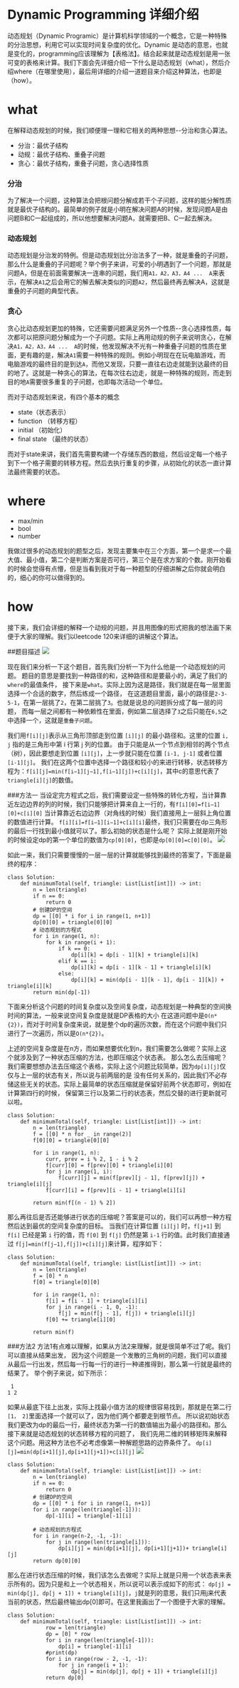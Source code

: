 # Dynamic Programming 详细介绍

动态规划（Dynamic Programic）是计算机科学领域的一个概念，它是一种特殊的分治思想，利用它可以实现时间复杂度的优化。Dynamic
是动态的意思，也就是变化的，programming应该理解为【表格法】。结合起来就是动态规划是用一张可变的表格来计算。我们下面会先详细介绍一下什么是动态规划（what），然后介绍where（在哪里使用），最后用详细的介绍一道题目来介绍这种算法，也即是（how）。

# what
在解释动态规划的时候，我们顺便理一理和它相关的两种思想--分治和贪心算法。
- 分治：最优子结构
- 动规：最优子结构、重叠子问题
- 贪心：最优子结构，重叠子问题，贪心选择性质

### 分治
为了解决一个问题，这种算法会把根问题分解成若干个子问题，这样的能分解性质就是最优子结构的。最简单的例子就是小明在解决问题A的时候，发现问题A是由问题B和C一起组成的，所以他想要解决问题A，就需要把B、C一起去解决。

### 动态规划
动态规划是分治发的特例。但是动态规划比分治法多了一种，就是重叠的子问题，那么什么是重叠的子问题呢？举个例子来讲，可爱的小明遇到了一个问题，那就是问题A，但是在前面需要解决一连串的问题，我们用```A1，A2，A3，A4 ...  A```来表示，在解决```A1```之后会用它的解去解决类似的问题```A2```，然后最终再去解决A，这就是重叠的子问题的典型代表。

### 贪心
贪心比动态规划更加的特殊，它还需要问题满足另外一个性质--贪心选择性质，每次都可以把原问题分解成为一个子问题。实际上再用动规的例子来说明贪心，在解决```A1，A2，A3，A4 ...  A```的时候，他发现解决不光有一种重叠子问题的性质在里面，更有趣的是，解决```A1```需要一种特殊的规则。例如小明现在在玩电脑游戏，而电脑游戏的最终目的是到达```A```，而他又发现，只要一直往右边走就能到达最终的目的地了。这就是一种贪心的算法，在每次往右边走，就是一种特殊的规则，而走到目的地```A```需要很多重复的子问题，也即每次活动一个单位。

而对于动态规划来说，有四个基本的概念
- state（状态表示）
- function （转移方程）
- initial （初始化）
- final state （最终的状态）

而对于state来讲，我们首先需要构建一个存储东西的数组，然后设定每一个格子到下一个格子需要的转移方程。然后去执行重复的步骤，从初始化的状态一直计算法最终需要的状态。

# where
- max/min
- bool
- number

我做过很多的动态规划的题型之后，发现主要集中在三个方面，第一个是求一个最大值、最小值，第二个是判断方案是否可行，第三个是在求方案的个数。刚开始看的时候会觉得有点懵，但是当看到我对于每一种题型的仔细讲解之后你就会明白的，细心的你可以做得到的。

# how
接下来，我们会详细的解释一个动规的问题，并且用图像的形式把我的想法画下来便于大家的理解。我们以leetcode 120来详细的讲解这个算法。

##题目描述
![](120_1.png)


现在我们来分析一下这个题目，首先我们分析一下为什么他是一个动态规划的问题。
题目的意思是要找到一种路径的和，这种路径和是要最小的，满足了我们的 ```where```的最值条件，
接下来是```what```。实际上因为这是路径，我们就是在每一层里面选择一个合适的数字，然后练成一个路径，
在这道题目里面，最小的路径是```2-3-5-1```，在第一层挑了```2```，在第二层挑了```3```。也就是说总的问题拆分成了每一层的问题，
而每一层之间都有一种依赖性在里面，例如第二层选择了```3```之后只能在```6,5```之中选择一个，这就是```重叠子问题```。


我们用```f[i][j]```表示从三角形顶部走到位置 ```[i][j]``` 的最小路径和。这里的位置 ```i, j``` 指的是三角形中第 i 行第 j 列的位置。
由于只能是从一个节点到相邻的两个节点（树），因此要想走到位置 ```[i][j]```，上一步就只能在位置 ```[i-1, j-1]``` 或者位置 ```[i-1][j]```。
我们在这两个位置中选择一个路径和较小的来进行转移，状态转移方程为：```f[i][j]=min(f[i−1][j−1],f[i−1][j])+c[i][j]```，其中c的意思代表了```triangle[i][j]```的数值。

###方法一
当设定完方程式之后，我们需要设定一些特殊的转化方程，当计算靠近左边边界的列的时候，我们只能够把计算来自上一行的，有```f[i][0]=f[i−1][0]+c[i][0]```
当计算靠近右边边界（对角线的时候）我们直接用上一层斜上角位置的数值进行计算。
```f[i][i]=f[i−1][i−1]+c[i][i]```最终，我们只需要在dp三角形的最后一行找到最小值就可以了。那么初始的状态是什么呢？
实际上就是刚开始的时候设定dp的第一个单位的数值为```cp[0][0]```，也即是```dp[0][0]=c[0][0]```。
![](120_sub_1.png)

如此一来，我们只需要慢慢的一层一层的计算就能够找到最终的答案了，下面是最终的程序：

```
class Solution:
    def minimumTotal(self, triangle: List[List[int]]) -> int:
        n = len(triangle)
        if n == 0:
            return 0
        # 创建DP的空间
        dp = [[0] * i for i in range(1, n+1)]
        dp[0][0] = triangle[0][0]
        # 动态规划的方程式
        for i in range(1, n):
            for k in range(i + 1):
                if k == 0:
                    dp[i][k] = dp[i - 1][k] + triangle[i][k]
                elif k == i:
                    dp[i][k] = dp[i - 1][k - 1] + triangle[i][k]
                else:
                    dp[i][k] = min(dp[i - 1][k - 1], dp[i - 1][k]) + triangle[i][k]
        return min(dp[-1])
```
下面来分析这个问题的时间复杂度以及空间复杂度，动态规划是一种典型的空间换时间的算法，一般来说空间复杂度是就是DP表格的大小
在这道问题中是```O(n*{2})```，而对于时间复杂度来说，就是整个dp的遍历次数，而在这个问题中我们只进行了一次遍历，所以是```O(n*{2})```。

上述的空间复杂度是在n方，而如果想要优化到n，我们需要怎么做呢？实际上这个就涉及到了一种状态压缩的方法，也即压缩这个状态表。
那么怎么去压缩呢？我们需要想想办法去压缩这个表格，实际上这个问题比较简单，因为```dp[i][j]```仅仅与上一层的状态有关，所以说与前两层的是
没有任何关系的，因此我们不必存储这些无关的状态。实际上最简单的状态压缩就是保留好前两个状态即可，例如在计算第四行的时候，
保留第三行以及第二行的状态表，然后交替的进行更新就可以啦。

```
class Solution:
    def minimumTotal(self, triangle: List[List[int]]) -> int:
        n = len(triangle)
        f = [[0] * n for _ in range(2)]
        f[0][0] = triangle[0][0]

        for i in range(1, n):
            curr, prev = i % 2, 1 - i % 2
            f[curr][0] = f[prev][0] + triangle[i][0]
            for j in range(1, i):
                f[curr][j] = min(f[prev][j - 1], f[prev][j]) + triangle[i][j]
            f[curr][i] = f[prev][i - 1] + triangle[i][i]
        
        return min(f[(n - 1) % 2])
```

那么再往后是否还能够进行状态的压缩呢？答案是可以的，我们可以再想一种方程然后达到最优的空间复杂度的目标。
当我们在计算位置 ```[i][j]``` 时，```f[j+1]``` 到 ```f[i]``` 已经是第 ```i``` 行的值，而 ```f[0]``` 到 ```f[j]``` 
仍然是第 ```i-1``` 行的值。此时我们直接通过
```f[j]=min(f[j−1],f[j])+c[i][j]```来计算，程序如下：
```
class Solution:
    def minimumTotal(self, triangle: List[List[int]]) -> int:
        n = len(triangle)
        f = [0] * n
        f[0] = triangle[0][0]

        for i in range(1, n):
            f[i] = f[i - 1] + triangle[i][i]
            for j in range(i - 1, 0, -1):
                f[j] = min(f[j - 1], f[j]) + triangle[i][j]
            f[0] += triangle[i][0]
        
        return min(f)
```


###方法2
方法1有点难以理解，如果从方法2来理解，就是很简单不过了呢。我们可以直接从结果出发，
因为这个问题是一个发散的三角树的问题，我们可以直接从最后一行出发，然后每一行每一行的进行一种递推得到，那么第一行就是最终的结果了。
举个例子来说，如下所示：

```
 1
1 2
```
如果从最底下往上出发，实际上找最小值方法的规律很容易找到，那就是在第二行```[1， 2]```里面选择一个就可以了，因为他们两个都要走到根节点。
所以说初始状态我们更改为dp的最后一行，最终状态为第一行的数值输出为最小的路径和。那么接下来就是动态规划的状态转移方程的问题了，
我们先用二维的转移矩阵来解释这个问题。用这种方法也不必考虑像第一种解题思路的边界条件了。
```dp[i][j]=min(dp[i+1][j],dp[i+1][j+1])+c[i][j]```
![](120_sub_2.png)

```
class Solution:
    def minimumTotal(self, triangle: List[List[int]]) -> int:
        n = len(triangle)
        if n == 0:
            return 0
        # 创建DP的空间
        dp = [[0] * i for i in range(1, n+1)]
        for i in range(len(triangle[-1])):
            dp[-1][i] = triangle[-1][i]

        # 动态规划的方程式
        for i in range(n-2, -1, -1):
            for j in range(len(triangle[i])):
                dp[i][j] = min(dp[i+1][j], dp[i+1][j+1])+ triangle[i][j]
        return dp[0][0]         
```

那么在进行状态压缩的时候，我们该怎么去做呢？实际上就是只用一个状态表来表示所有的。因为只是和上一个状态相关，所以说可以表示成如下的形式：
```dp[j] = min(dp[j], dp[j + 1]) + triangle[i][j]```，```j```就是列的意思，我们只用j来代表
当前的状态，然后最终输出dp[0]即可。在这里我画出了一个图便于大家的理解。

```
class Solution:
    def minimumTotal(self, triangle: List[List[int]]) -> int:
            row = len(triangle)
            dp = [0] * row
            for i in range(len(triangle[-1])):
                dp[i] = triangle[-1][i]
            #print(dp)
            for i in range(row - 2, -1, -1):
                for j in range(i + 1):
                    dp[j] = min(dp[j], dp[j + 1]) + triangle[i][j]
            return dp[0]
```